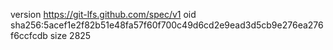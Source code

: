 version https://git-lfs.github.com/spec/v1
oid sha256:5acef1e2f82b51e48fa57f60f700c49d6cd2e9ead3d5cb9e276ea276f6ccfcdb
size 2825
